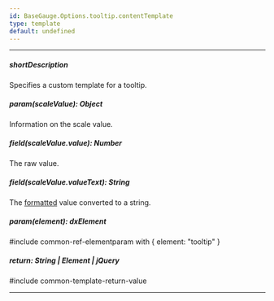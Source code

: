 ```yaml
---
id: BaseGauge.Options.tooltip.contentTemplate
type: template
default: undefined
---
```

---
##### shortDescription
Specifies a custom template for a tooltip.

##### param(scaleValue): Object
Information on the scale value.

##### field(scaleValue.value): Number
The raw value.

##### field(scaleValue.valueText): String
The [formatted](/api-reference/10%20UI%20Components/BaseWidget/1%20Configuration/tooltip/format.md '{basewidgetpath}/Configuration/tooltip/#format') value converted to a string.

##### param(element): dxElement
#include common-ref-elementparam with { element: "tooltip" }

##### return: String | Element | jQuery
#include common-template-return-value

---

